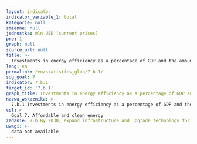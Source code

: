 ```yaml
---
layout: indicator
indicator_variable_1: total
kategorie: null
zmienne: null
jednostka: mln USD (current prices)
pre: 1
graph: null
source_url: null
title: >-
  Investments in energy efficiency as a percentage of GDP and the amount of foreign direct investment in financial transfer for infrastructure and technology to sustainable development services
lang: en
permalink: /en/statistics_glob/7-b-1/
sdg_goal: 7
indicator: 7.b.1
target_id: '7.b.1'
graph_title: Investments in energy efficiency as a percentage of GDP and the amount of foreign direct investment in financial transfer for infrastructure and technology to sustainable development services
nazwa_wskaznika: >-
  7.b.1 Investments in energy efficiency as a percentage of GDP and the amount of foreign direct investment in financial transfer for infrastructure and technology to sustainable development services
cel: >-
  Goal 7. Affordable and clean energy
zadanie: 7.b By 2030, expand infrastructure and upgrade technology for supplying modern and sustainable energy services for all in developing countries, in particular least developed countries, small island developing States and landlocked developing countries, in accordance with their respective programmes of support
uwagi: >-
  data not available
---
```

